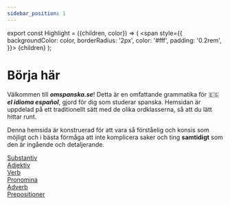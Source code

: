 ```yaml
---
sidebar_position: 1
---
```


export const Highlight = ({children, color}) => (
  <span
    style={{
      backgroundColor: color,
      borderRadius: '2px',
      color: '#fff',
      padding: '0.2rem',
    }}>
    {children}
  </span>
);

# <Highlight color="var(--highlight)">Börja här</Highlight>

Välkommen till ***omspanska.se***! Detta är en omfattande grammatika för 🇪🇸 ***el idioma español***, gjord för dig som studerar spanska. Hemsidan är uppdelad på ett traditionellt sätt med de olika ordklasserna, så att du lätt hittar runt. 

Denna hemsida är konstruerad för att vara så förståelig och konsis som möjligt och i bästa förmåga att inte komplicera saker och ting **samtidigt** som den är ingående och detaljerande. 

<div class="box-container">
  <a href="/docs/Substantiv/Artiklar" class="box">
    <div class="boxText">Substantiv</div>
  </a>
  <a href="/docs/Adjektiv/Böjning" class="box">
    <div class="boxText">Adjektiv</div>
  </a>
  <a href="/docs/Verb/Tempus/Presens" class="box">
    <div class="boxText">Verb</div>
  </a>
  <a href="/docs/Pronomen/Personliga pronomen" class="box">
    <div class="boxText">Pronomina</div>
  </a>
</div>

<div class="box-container">
  <a href="/docs/Verb/Tempus/Presens" class="box">
    <div class="boxText">Adverb</div>
  </a>
  <a href="/docs/Verb/Tempus/Presens" class="box">
    <div class="boxText">Prepositioner</div>
  </a>
</div>

